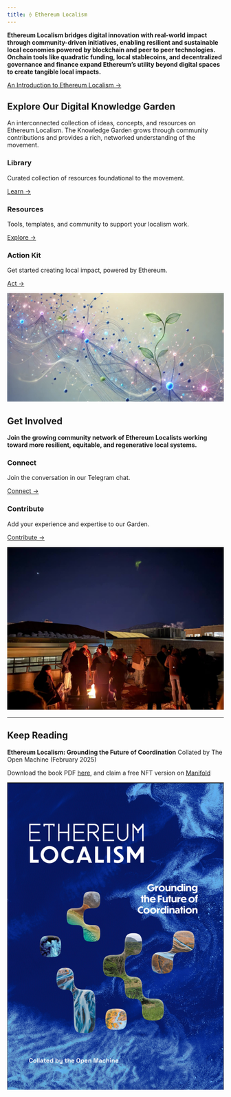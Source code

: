 ```yaml
---
title: ⟠ Ethereum Localism
---
```

**Ethereum Localism bridges digital innovation with real-world impact through community-driven initiatives, enabling resilient and sustainable local economies powered by blockchain and peer to peer technologies. Onchain tools like quadratic funding, local stablecoins, and decentralized governance and finance expand Ethereum’s utility beyond digital spaces to create tangible local impacts.**

[An Introduction to Ethereum Localism →](/introduction)
## Explore Our Digital Knowledge Garden

An interconnected collection of ideas, concepts, and resources on Ethereum Localism. The Knowledge Garden grows through community contributions and provides a rich, networked understanding of the movement.
<div class="home-grid">
  <div class="home-card">
    <h3>Library</h3>
    <p>Curated collection of resources foundational to the movement.</p>
    <a href="/library">Learn →</a>
  </div>
  
  <div class="home-card">
    <h3>Resources</h3>
    <p>Tools, templates, and community to support your localism work.</p>
    <a href="/resources">Explore →</a>
  </div>

  <div class="home-card">
    <h3>Action Kit</h3>
    <p>Get started creating local impact, powered by Ethereum.</p>
    <a href="/introduction/action-kit">Act →</a>
  </div>
</div>

![](assets/graphic-KnowledgeGarden-FINAL.jpg)
## Get Involved

**Join the growing community network of Ethereum Localists working toward more resilient, equitable, and regenerative local systems.**
<div class="home-grid">
  <div class="home-card">
    <h3>Connect</h3>
    <p>Join the conversation in our Telegram chat.</p>
    <a href="/resources">Connect →</a>
  </div>

  <div class="home-card">
    <h3>Contribute</h3>
    <p>Add your experience and expertise to our Garden.</p>
    <a href="/introduction">Contribute →</a>
  </div>
</div>

![](assets/gfel-bouldercircle.jpg)

---
## Keep Reading

**Ethereum Localism: Grounding the Future of Coordination**
Collated by The Open Machine (February 2025)

Download the book PDF [here](https://qxvqdga4v2uhlcgh7bvl5m6rukrhmesy6uzingqov76jw5miy3ka.arweave.net/hesBmByuqHWIx_hqvrPRoqJ2Elj1MoaaDq_8m3WIxtQ), and claim a free NFT version on [Manifold](https://app.manifold.xyz/c/ethereum-localism)

![](assets/ELbookcover.png)
